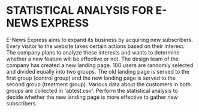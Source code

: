 # STATISTICAL ANALYSIS FOR E-NEWS EXPRESS
E-News Express aims to expand its business by acquiring new subscribers. Every visitor to the website takes certain actions based on their interest. The company plans to analyze these interests and wants to determine whether a new feature will be effective or not. 
The design team of the company has created a new landing page. 100 users are randomly selected and divided equally into two groups. The old landing page is served to the first group (control group) and the new landing page is served to the second group (treatment group). Various data about the customers in both groups are collected in 'abtest.csv'. Perform the statistical analysis to decide whether the new landing page is more effective to gather new subscribers.


